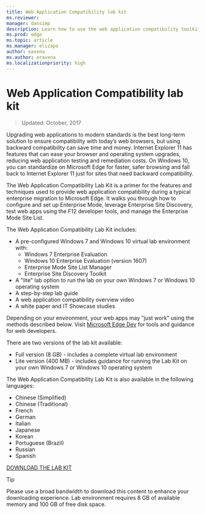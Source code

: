 ```yaml
---
title: Web Application Compatibility lab kit  
ms.reviewer: 
manager: dansimp
description: Learn how to use the web application compatibility toolkit for Microsoft Edge.
ms.prod: edge
ms.topic: article
ms.manager: elizapo
author: eavena
ms.author: eravena
ms.localizationpriority: high
---
```


# Web Application Compatibility lab kit

>Updated: October, 2017

Upgrading web applications to modern standards is the best long-term solution to ensure compatibility with today’s web browsers, but using backward compatibility can save time and money. Internet Explorer 11 has features that can ease your browser and operating system upgrades, reducing web application testing and remediation costs. On Windows 10, you can standardize on Microsoft Edge for faster, safer browsing and fall back to Internet Explorer 11 just for sites that need backward compatibility.

The Web Application Compatibility Lab Kit is a primer for the features and techniques used to provide web application compatibility during a typical enterprise migration to Microsoft Edge. It walks you through how to configure and set up Enterprise Mode, leverage Enterprise Site Discovery, test web apps using the F12 developer tools, and manage the Enterprise Mode Site List.

The Web Application Compatibility Lab Kit includes:

- A pre-configured Windows 7 and Windows 10 virtual lab environment with: 
   - Windows 7 Enterprise Evaluation
   - Windows 10 Enterprise Evaluation (version 1607)
   - Enterprise Mode Site List Manager
   - Enterprise Site Discovery Toolkit
- A "lite" lab option to run the lab on your own Windows 7 or Windows 10 operating system
- A step-by-step lab guide
- A web application compatibility overview video
- A white paper and IT Showcase studies

Depending on your environment, your web apps may "just work” using the methods described below. Visit [Microsoft Edge Dev](https://developer.microsoft.com/microsoft-edge/) for tools and guidance for web developers.

There are two versions of the lab kit available:

- Full version (8 GB) - includes a complete virtual lab environment 
- Lite version (400 MB) - includes guidance for running the Lab Kit on your own Windows 7 or Windows 10 operating system

The Web Application Compatibility Lab Kit is also available in the following languages: 

- Chinese (Simplified)
- Chinese (Traditional)
- French
- German
- Italian
- Japanese
- Korean
- Portuguese (Brazil) 
- Russian
- Spanish

[DOWNLOAD THE LAB KIT](https://www.microsoft.com/evalcenter/evaluate-windows-10-web-application-compatibility-lab)

>[!TIP]
>Please use a broad bandwidth to download this content to enhance your downloading experience. Lab environment requires 8 GB of available memory and 100 GB of free disk space.
